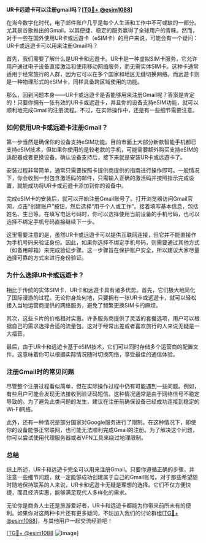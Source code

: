 **UR卡远遊卡可以注册gmail吗？[[TG💪+ @esim1088](https://t.me/s/esim1088)]**

在当今数字化时代，电子邮件账户几乎是每个人生活和工作中不可或缺的一部分。尤其是谷歌推出的Gmail，以其便捷、稳定的服务赢得了全球用户的青睐。然而，对于一些在国外使用UR卡或远遊卡（eSIM卡）的用户来说，可能会有一个疑问：UR卡或远遊卡可以用来注册Gmail吗？

首先，我们需要了解什么是UR卡和远遊卡。UR卡是一种虚拟SIM卡服务，它允许用户通过电子设备直接激活和使用移动网络服务，而无需实体SIM卡。这种卡通常适用于经常旅行的人群，因为它可以在多个国家和地区无缝切换网络。而远遊卡则是一种物理形式的eSIM卡，同样具备跨区域使用的功能。

那么，回到问题本身——UR卡或远遊卡是否能够用来注册Gmail呢？答案是肯定的！只要你拥有一张有效的UR卡或远遊卡，并且你的设备支持eSIM功能，就可以顺利地完成Gmail的注册流程。不过，在实际操作中，还是有一些细节需要注意。

### **如何使用UR卡或远遊卡注册Gmail？**

第一步当然是确保你的设备支持eSIM功能。目前市面上大部分新款智能手机都已支持eSIM技术，但如果你使用的是较老款的手机，可能需要额外购买支持eSIM的适配器或者更换设备。确认设备支持后，接下来就是安装UR卡或远遊卡了。

安装过程非常简单，通常只需要按照卡提供商提供的指南进行操作即可。一般情况下，你会收到一封包含激活码的邮件，只需输入正确的激活码并按照指示完成设置，就能成功将UR卡或远遊卡添加到你的设备中。

完成eSIM卡的安装后，就可以开始注册Gmail账号了。打开浏览器访问Gmail官网，点击“创建账户”按钮，然后选择“用于个人或工作”。接着填写基本信息，包括姓名、生日等。在填写电话号码时，你可以选择使用当前设备的手机号码，也可以选择不绑定手机号码直接继续下一步。

这里需要注意的是，虽然UR卡或远遊卡可以提供互联网连接，但它并不能直接作为手机号码来验证身份。因此，如果你选择不绑定手机号码，则需要通过其他方式（如备用邮箱）来完成验证步骤。这一步骤旨在保护账户安全，所以建议大家尽量选择可靠的方式来进行身份验证。

### **为什么选择UR卡或远遊卡？**

相比于传统的实体SIM卡，UR卡和远遊卡具有诸多优势。首先，它们极大地简化了国际漫游的过程。无论你身处何地，只要拥有一张UR卡或远遊卡，就可以轻松接入当地运营商提供的网络服务，避免了频繁更换SIM卡的麻烦。

其次，这些卡片的价格相对实惠。许多服务商提供了灵活的套餐选项，用户可以根据自己的需求选择合适的流量包。这对于经常出差或者喜欢旅行的人来说无疑是一大福音。

最后，由于UR卡和远遊卡基于eSIM技术，它们可以同时存储多个运营商的配置文件。这意味着你可以根据实际情况随时切换网络，享受最佳的通信体验。

### **注册Gmail时的常见问题**

尽管整个注册过程看似简单，但在实际操作过程中仍有可能遇到一些问题。例如，有些用户可能会发现无法接收到验证码短信。这种情况通常是由于网络信号不稳定导致的。为了避免此类问题的发生，建议在注册前确保设备已经成功连接到稳定的Wi-Fi网络。

此外，还有一种情况是部分国家对Google服务进行了限制。在这种情况下，即使你的设备能够正常联网，也可能无法顺利完成Gmail的注册。为了解决这个问题，你可以尝试使用代理服务器或者VPN工具来绕过地理限制。

### **总结**

综上所述，UR卡和远遊卡完全可以用来注册Gmail。只要你遵循正确的步骤，并注意一些细节问题，就一定能够成功创建属于自己的Gmail账号。对于那些希望随时随地保持联系的人来说，UR卡和远遊卡无疑是理想的选择。它们不仅方便快捷，而且经济实惠，能够满足现代人多样化的需求。

无论你是商务人士还是旅游爱好者，UR卡和远遊卡都能为你带来前所未有的便利。如果你对这两种卡片还有更多疑问，不妨加入我们的讨论群组[[TG💪+ @esim1088](https://t.me/s/esim1088)]，与其他用户一起交流经验吧！

[[TG💪+ @esim1088](https://t.me/s/esim1088) ![Image](https://i.postimg.cc/4NQfJmqS/Snipaste-2025-05-13-00-14-12.png)]